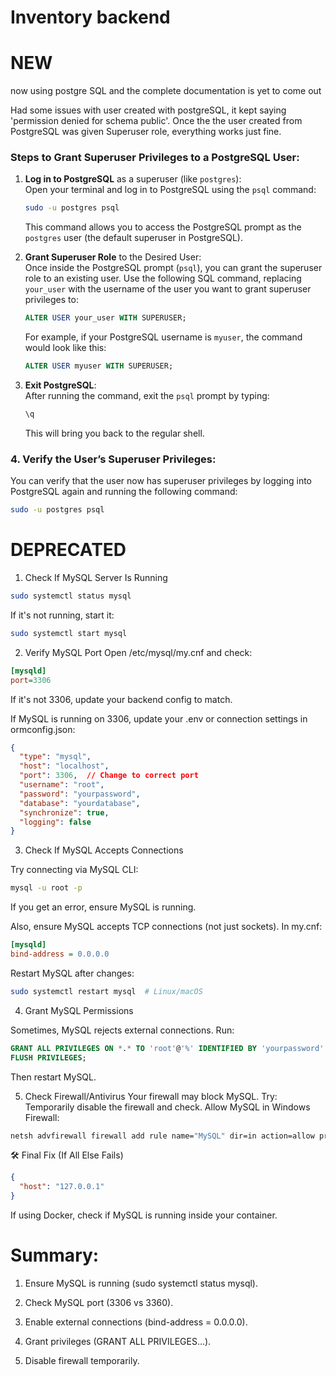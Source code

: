 # Inventory backend

# NEW
now using postgre SQL and the complete documentation is yet to come out

Had some issues with user created with postgreSQL, it kept saying 'permission denied for schema public'. Once the the user created from PostgreSQL was given Superuser role, everything works just fine.

### Steps to Grant Superuser Privileges to a PostgreSQL User:

1.  **Log in to PostgreSQL** as a superuser (like `postgres`):  
    Open your terminal and log in to PostgreSQL using the `psql` command:
    
    ```bash
    sudo -u postgres psql
    ```
    This command allows you to access the PostgreSQL prompt as the `postgres` user (the default superuser in PostgreSQL).
    
2.  **Grant Superuser Role** to the Desired User:  
    Once inside the PostgreSQL prompt (`psql`), you can grant the superuser role to an existing user. Use the following SQL command, replacing `your_user` with the username of the user you want to grant superuser privileges to:
    
    ```sql
    ALTER USER your_user WITH SUPERUSER;
    ```
    For example, if your PostgreSQL username is `myuser`, the command would look like this:
    
    ```sql
    ALTER USER myuser WITH SUPERUSER;
    ```
    
3.  **Exit PostgreSQL**:  
    After running the command, exit the `psql` prompt by typing:
    
    ```sql
    \q
    ```
    This will bring you back to the regular shell.

### 4. **Verify the User’s Superuser Privileges**:

You can verify that the user now has superuser privileges by logging into PostgreSQL again and running the following command:

```bash
sudo -u postgres psql
```

# DEPRECATED 

1. Check If MySQL Server Is Running

```sh
sudo systemctl status mysql

```
If it's not running, start it:
```sh
sudo systemctl start mysql
```

2. Verify MySQL Port
Open /etc/mysql/my.cnf and check:
```ini
[mysqld]
port=3306
```
If it's not 3306, update your backend config to match.


If MySQL is running on 3306, update your .env or connection settings in ormconfig.json:
```json
{
  "type": "mysql",
  "host": "localhost",
  "port": 3306,  // Change to correct port
  "username": "root",
  "password": "yourpassword",
  "database": "yourdatabase",
  "synchronize": true,
  "logging": false
}
```

3. Check If MySQL Accepts Connections

Try connecting via MySQL CLI:
```sh
mysql -u root -p
```
If you get an error, ensure MySQL is running.

Also, ensure MySQL accepts TCP connections (not just sockets). In my.cnf:
```ini
[mysqld]
bind-address = 0.0.0.0
```
Restart MySQL after changes:
```sh
sudo systemctl restart mysql  # Linux/macOS
```
4. Grant MySQL Permissions

Sometimes, MySQL rejects external connections. Run:
```sql
GRANT ALL PRIVILEGES ON *.* TO 'root'@'%' IDENTIFIED BY 'yourpassword' WITH GRANT OPTION;
FLUSH PRIVILEGES;
```
Then restart MySQL.

5. Check Firewall/Antivirus
Your firewall may block MySQL. Try:
    Temporarily disable the firewall and check.
    Allow MySQL in Windows Firewall:
```sh
netsh advfirewall firewall add rule name="MySQL" dir=in action=allow protocol=TCP localport=3306
```


🛠 Final Fix (If All Else Fails)
```json
{
  "host": "127.0.0.1"
}
```
If using Docker, check if MySQL is running inside your container.


# Summary:

1. Ensure MySQL is running (sudo systemctl status mysql).

2. Check MySQL port (3306 vs 3360).

3. Enable external connections (bind-address = 0.0.0.0).

4. Grant privileges (GRANT ALL PRIVILEGES...).

5. Disable firewall temporarily.
